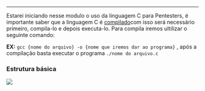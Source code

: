 
---

Estarei iniciando nesse modulo o uso da linguagem C para Pentesters, é importante saber que a linguagem C é [compilado](https://www.dio.me/articles/linguagem-compilada-x-linguagem-interpretada-entenda-as-diferencas)com isso será necessário primeiro, compila-lo e depois executa-lo. Para compila iremos ultilizar o seguinte comando:

**EX:** ``gcc {nome do arquivo} -o {nome que iremos dar ao programa}`` , após a compilação basta executar o programa ``./nome do arquivo.c``

### Estrutura básica 

![](https://i.imgur.com/FGMtapB.png)
